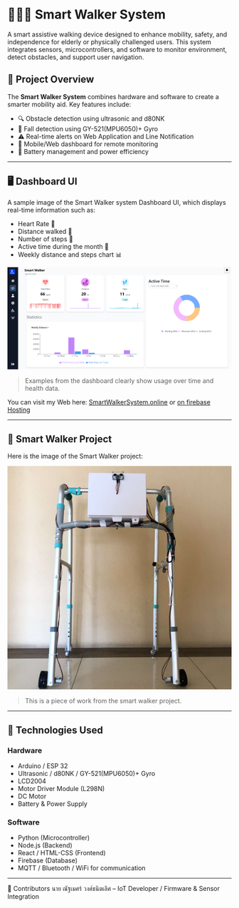 # 🚶‍♂️🤖 Smart Walker System

A smart assistive walking device designed to enhance mobility, safety, and independence for elderly or physically challenged users. This system integrates sensors, microcontrollers, and software to monitor environment, detect obstacles, and support user navigation.

## 📌 Project Overview

The **Smart Walker System** combines hardware and software to create a smarter mobility aid. Key features include:
- 🔍 Obstacle detection using ultrasonic and d80NK
- 🤕 Fall detection using GY-521(MPU6050)+ Gyro
- ⚠️ Real-time alerts on Web Application and Line Notification
- 📱 Mobile/Web dashboard for remote monitoring
- 🔋 Battery management and power efficiency

---

## 🖥️ Dashboard UI

A sample image of the Smart Walker system Dashboard UI, which displays real-time information such as:
- Heart Rate 💓
- Distance walked 🚶
- Number of steps 👣
- Active time during the month 📅
- Weekly distance and steps chart 📊

![Walker Image](public/images/Dashboard-UI.png)

> Examples from the dashboard clearly show usage over time and health data.


You can visit my Web here: [SmartWalkerSystem.online](https://smartwalkersystem.online) or [on firebase Hosting](https://walkertest-a907f.web.app/)

---

## 🤖 Smart Walker Project

Here is the image of the Smart Walker project:

![Dashboard UI](public/images/SmartWalker.png)

> This is a piece of work from the smart walker project.

---

## 🧰 Technologies Used

### Hardware
- Arduino / ESP 32
- Ultrasonic / d80NK / GY-521(MPU6050)+ Gyro
- LCD2004
- Motor Driver Module (L298N)
- DC Motor 
- Battery & Power Supply

### Software
- Python  (Microcontroller)
- Node.js  (Backend)
- React / HTML-CSS (Frontend)
- Firebase  (Database)
- MQTT / Bluetooth / WiFi for communication

---

🙌 Contributors
นาย ณัฐเมศร์ วงศ์ธนิตเลิศ – IoT Developer / Firmware & Sensor Integration 


